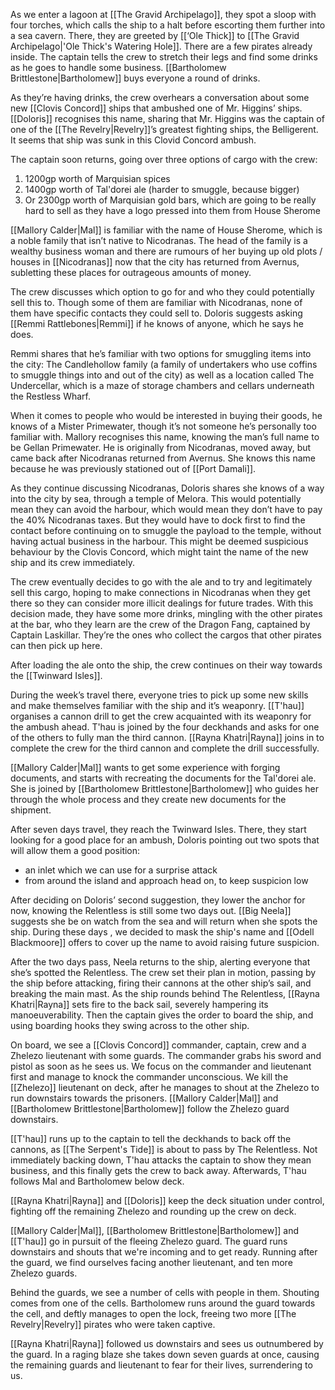 As we enter a lagoon at  [[The Gravid Archipelago]], they spot a sloop with four torches, which calls the ship to a halt before escorting them further into a sea cavern. There, they are greeted by [[‘Ole Thick]] to [[The Gravid Archipelago|'Ole Thick's Watering Hole]]. There are a few pirates already inside. The captain tells the crew to stretch their legs and find some drinks as he goes to handle some business. [[Bartholomew Brittlestone|Bartholomew]] buys everyone a round of drinks. 

As they’re having drinks, the crew overhears a conversation about some new [[Clovis Concord]] ships that ambushed one of Mr. Higgins’ ships. [[Doloris]] recognises this name, sharing that Mr. Higgins was the captain of one of the [[The Revelry|Revelry]]’s greatest fighting ships, the Belligerent. It seems that ship was sunk in this Clovid Concord ambush.

The captain soon returns, going over three options of cargo with the crew:
1. 1200gp worth of Marquisian spices
2. 1400gp worth of Tal'dorei ale (harder to smuggle, because bigger) 
3. Or 2300gp worth of Marquisian gold bars, which are going to be really hard to sell as they have a logo pressed into them from House Sherome

[[Mallory Calder|Mal]] is familiar with the name of House Sherome, which is a noble family that isn’t native to Nicodranas. The head of the family is a wealthy business woman and there are rumours of her buying up old plots / houses in [[Nicodranas]] now that the city has returned from Avernus, subletting these places for outrageous amounts of money. 

The crew discusses which option to go for and who they could potentially sell this to. Though some of them are familiar with Nicodranas, none of them have specific contacts they could sell to. Doloris suggests asking [[Remmi Rattlebones|Remmi]] if he knows of anyone, which he says he does.

Remmi shares that he’s familiar with two options for smuggling items into the city: The Candlehollow family (a family of undertakers who use coffins to smuggle things into and out of the city) as well as a location called The Undercellar, which is a maze of storage chambers and cellars underneath the Restless Wharf. 

When it comes to people who would be interested in buying their goods, he knows of a Mister Primewater, though it’s not someone he’s personally too familiar with. Mallory recognises this name, knowing the man’s full name to be Gellan Primewater. He is originally from Nicodranas, moved away, but came back after Nicodranas returned from Avernus. She knows this name because he was previously stationed out of [[Port Damali]]. 

As they continue discussing Nicodranas, Doloris shares she knows of a way into the city by sea, through a temple of Melora. This would potentially mean they can avoid the harbour, which would mean they don’t have to pay the 40% Nicodranas taxes. But they would have to dock first to find the contact before continuing on to smuggle the payload to the temple, without having actual business in the harbour. This might be deemed suspicious behaviour by the Clovis Concord, which might taint the name of the new ship and its crew immediately.

The crew eventually decides to go with the ale and to try and legitimately sell this cargo, hoping to make connections in Nicodranas when they get there so they can consider more illicit dealings for future trades. With this decision made, they have some more drinks, mingling with the other pirates at the bar, who they learn are the crew of the Dragon Fang, captained by Captain Laskillar. They’re the ones who collect the cargos that other pirates can then pick up here. 

After loading the ale onto the ship, the crew continues on their way towards the [[Twinward Isles]].

During the week’s travel there, everyone tries to pick up some new skills and make themselves familiar with the ship and it’s weaponry. [[T'hau]] organises a cannon drill to get the crew acquainted with its weaponry for the ambush ahead. T'hau is joined by the four deckhands and asks for one of the others to fully man the third cannon. [[Rayna Khatri|Rayna]] joins in to complete the crew for the third cannon and complete the drill successfully.

[[Mallory Calder|Mal]] wants to get some experience with forging documents, and starts with recreating the documents for the Tal'dorei ale. She is joined by [[Bartholomew Brittlestone|Bartholomew]] who guides her through the whole process and they create new documents for the shipment.

After seven days travel, they reach the Twinward Isles. There, they start looking for a good place for an ambush, Doloris pointing out two spots that will allow them a good position:
- an inlet which we can use for a surprise attack
- from around the island and approach head on, to keep suspicion low

After deciding on Doloris’ second suggestion, they lower the anchor for now, knowing the Relentless is still some two days out. [[Big Neela]] suggests she be on watch from the sea and will return when she spots the ship. During these days , we decided to mask the ship's name and [[Odell Blackmoore]] offers to cover up the name to avoid raising future suspicion.

After the two days pass, Neela returns to the ship, alerting everyone that she’s spotted the Relentless. The crew set their plan in motion, passing by the ship before attacking, firing their cannons at the other ship’s sail, and breaking the main mast. As the ship rounds behind  The Relentless, [[Rayna Khatri|Rayna]] sets fire to the back sail, severely hampering its manoeuverability. Then the captain gives the order to board the ship, and using boarding hooks they swing across to the other ship.

On board, we see a [[Clovis Concord]] commander, captain, crew and a Zhelezo lieutenant with  some guards. The commander grabs his sword and pistol as soon as he sees us. We focus on the commander and lieutenant first and manage to knock the commander unconscious. We kill the [[Zhelezo]] lieutenant on deck, after he manages to shout at the Zhelezo to run downstairs towards the prisoners. [[Mallory Calder|Mal]] and [[Bartholomew Brittlestone|Bartholomew]] follow the Zhelezo guard downstairs.

[[T'hau]] runs up to the captain to tell the deckhands to back off the cannons, as [[The Serpent's Tide]] is about to pass by The Relentless. Not immediately backing down, T'hau attacks the captain to show they mean business, and this finally gets the crew to back away. Afterwards, T'hau follows Mal and Bartholomew below deck.

[[Rayna Khatri|Rayna]] and [[Doloris]] keep the deck situation under control, fighting off the remaining Zhelezo and rounding up the crew on deck.

[[Mallory Calder|Mal]], [[Bartholomew Brittlestone|Bartholomew]] and [[T'hau]] go in pursuit of the fleeing Zhelezo guard. The guard runs downstairs and shouts that we're incoming and to get ready. Running after the guard, we find ourselves facing another lieutenant, and ten more Zhelezo guards. 

Behind the guards, we see a number of cells with people in them. Shouting comes from one of the cells. Bartholomew runs around the guard towards the cell, and deftly manages to open the lock, freeing two more [[The Revelry|Revelry]] pirates who were taken captive.

[[Rayna Khatri|Rayna]] followed us downstairs and sees us outnumbered by the guard. In a raging blaze she takes down seven guards at once, causing the remaining guards and lieutenant to fear for their lives, surrendering to us.